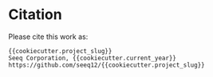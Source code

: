 # Citation

Please cite this work as:

```shell
{{cookiecutter.project_slug}}
Seeq Corporation, {{cookiecutter.current_year}}
https://github.com/seeq12/{{cookiecutter.project_slug}}
```